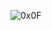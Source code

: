 ![0x0F](https://github.com/chaimaamiftah14/alx-system_engineering-devops/assets/78249686/043a90d6-b4f6-46aa-8129-8f346889715c)
